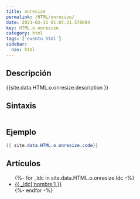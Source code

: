 ```yaml
---
title: onresize
permalink: /HTML/onresize/
date: 2021-02-15 01:07:21.570694
key: HTML.o.onresize
category: html
tags: ['evento html']
sidebar: 
  nav: html
---
```


## Descripción
{{site.data.HTML.o.onresize.description }}

## Sintaxis
~~~html
~~~

## Ejemplo
~~~java
{{ site.data.HTML.o.onresize.code}}
~~~

## Artículos
<ul>
{%- for _ldc in site.data.HTML.o.onresize.ldc -%}
   <li>
       <a href="{{_ldc['url'] }}">{{ _ldc['nombre'] }}</a>
   </li>
{%- endfor -%}
</ul>
